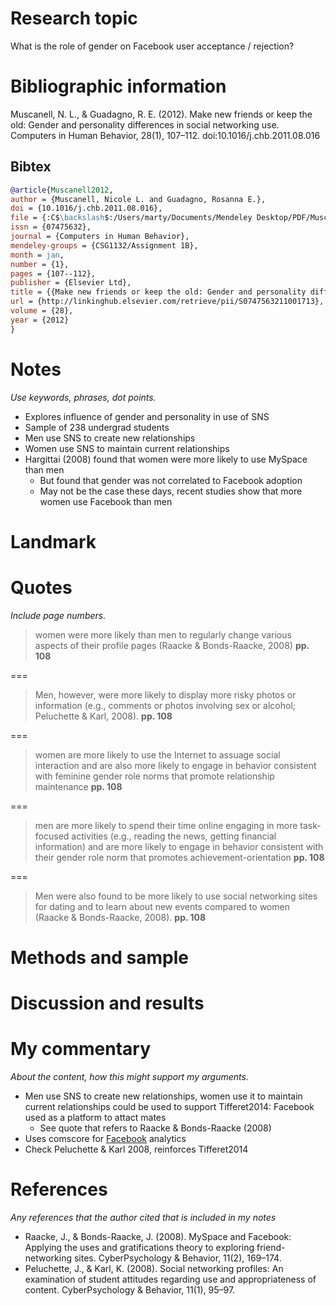 # Research topic

What is the role of gender on Facebook user acceptance / rejection?

# Bibliographic information

Muscanell, N. L., & Guadagno, R. E. (2012). Make new friends or keep the old: Gender and personality differences in social networking use. Computers in Human Behavior, 28(1), 107–112. doi:10.1016/j.chb.2011.08.016

## Bibtex

``` bibtex
@article{Muscanell2012,
author = {Muscanell, Nicole L. and Guadagno, Rosanna E.},
doi = {10.1016/j.chb.2011.08.016},
file = {:C$\backslash$:/Users/marty/Documents/Mendeley Desktop/PDF/Muscanell, Guadagno/Computers in Human Behavior/Muscanell, Guadagno - 2012 - Make new friends or keep the old Gender and personality differences in social networking use.pdf:pdf},
issn = {07475632},
journal = {Computers in Human Behavior},
mendeley-groups = {CSG1132/Assignment 1B},
month = jan,
number = {1},
pages = {107--112},
publisher = {Elsevier Ltd},
title = {{Make new friends or keep the old: Gender and personality differences in social networking use}},
url = {http://linkinghub.elsevier.com/retrieve/pii/S0747563211001713},
volume = {28},
year = {2012}
}
```

# Notes

*Use keywords, phrases, dot points.*

- Explores influence of gender and personality in use of SNS
- Sample of 238 undergrad students
- Men use SNS to create new relationships
- Women use SNS to maintain current relationships
- Hargittai (2008) found that women were more likely to use MySpace than men
	- But found that gender was not correlated to Facebook adoption
	- May not be the case these days, recent studies show that more women use Facebook than men

# Landmark

# Quotes

*Include page numbers.*

>women were more likely than men to regularly change various aspects of their profile pages (Raacke & Bonds-Raacke, 2008) **pp. 108**

===

>Men, however, were more likely to display more risky photos or information (e.g., comments or photos involving sex or alcohol; Peluchette & Karl, 2008). **pp. 108**

===

>women are more likely to use the Internet to assuage social interaction and are also more likely to engage in behavior consistent with feminine gender role norms that promote relationship maintenance **pp. 108**

===

>men are more likely to spend their time online engaging in more task-focused activities (e.g., reading the news, getting financial information) and are more likely to engage in behavior consistent with their gender role norm that promotes achievement-orientation **pp. 108**

===

>Men were also found to be more likely to use social networking sites for dating and to learn about new events compared to women (Raacke & Bonds-Raacke, 2008). **pp. 108**

# Methods and sample

# Discussion and results

# My commentary

*About the content, how this might support my arguments.*

- Men use SNS to create new relationships, women use it to maintain current relationships could be used to support Tifferet2014: Facebook used as a platform to attact mates
	- See quote that refers to Raacke & Bonds-Raacke (2008)
- Uses comscore for [Facebook](http://www.comscore.com/) analytics
- Check Peluchette & Karl 2008, reinforces Tifferet2014

# References

*Any references that the author cited that is included in my notes*

- Raacke, J., & Bonds-Raacke, J. (2008). MySpace and Facebook: Applying the uses and gratifications theory to exploring friend-networking sites. CyberPsychology & Behavior, 11(2), 169–174.
- Peluchette, J., & Karl, K. (2008). Social networking profiles: An examination of student attitudes regarding use and appropriateness of content. CyberPsychology & Behavior, 11(1), 95–97.